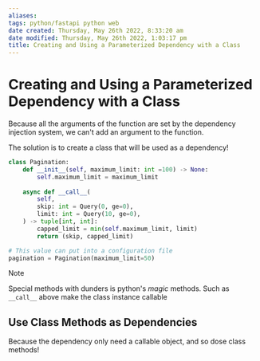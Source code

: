 ```yaml
---
aliases: 
tags: python/fastapi python web 
date created: Thursday, May 26th 2022, 8:33:20 am
date modified: Thursday, May 26th 2022, 1:03:17 pm
title: Creating and Using a Parameterized Dependency with a Class
---
```


# Creating and Using a Parameterized Dependency with a Class

Because all the arguments of the function are set by the dependency injection system, we can't add an argument to the function.

The solution is to create a class that will be used as a dependency!

```python
class Pagination:
    def __init__(self, maximum_limit: int =100) -> None:
        self.maximum_limit = maximum_limit
        
    async def __call__(
        self, 
        skip: int = Query(0, ge=0), 
        limit: int = Query(10, ge=0),
    ) -> tuple[int, int]:
        capped_limit = min(self.maximum_limit, limit)
        return (skip, capped_limit)

# This value can put into a configuration file
pagination = Pagination(maximum_limit=50) 
```


> [!Note]
> Special methods with dunders is python's _magic_ methods. Such as `__call__` above make the class instance callable

## Use Class Methods as Dependencies

Because the dependency only need a callable object, and so dose class methods!
